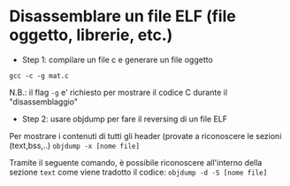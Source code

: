 # Disassemblare un file ELF (file oggetto, librerie, etc.)

- Step 1: compilare un file c e generare un file oggetto

```gcc -c -g mat.c```

N.B.: il flag ``-g`` e' richiesto per mostrare il codice C durante il "disassemblaggio"

- Step 2: usare objdump per fare il reversing di un file ELF

Per mostrare i contenuti di tutti gli header (provate a riconoscere le sezioni (text,bss,..)
```objdump -x [nome file]``` 

Tramite il seguente comando, è possibile riconoscere all'interno della sezione ```text``` come viene tradotto il codice:
```objdump -d -S [nome file]``` 
